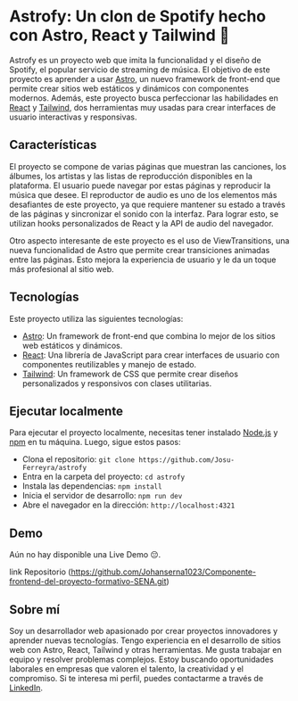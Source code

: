 
# Astrofy: Un clon de Spotify hecho con Astro, React y Tailwind 🚀

Astrofy es un proyecto web que imita la funcionalidad y el diseño de Spotify, el popular servicio de streaming de música. El objetivo de este proyecto es aprender a usar [Astro](https://astro.build/), un nuevo framework de front-end que permite crear sitios web estáticos y dinámicos con componentes modernos. Además, este proyecto busca perfeccionar las habilidades en [React](https://react.dev/) y [Tailwind](https://tailwindcss.com/), dos herramientas muy usadas para crear interfaces de usuario interactivas y responsivas.


## Características

El proyecto se compone de varias páginas que muestran las canciones, los álbumes, los artistas y las listas de reproducción disponibles en la plataforma. El usuario puede navegar por estas páginas y reproducir la música que desee. El reproductor de audio es uno de los elementos más desafiantes de este proyecto, ya que requiere mantener su estado a través de las páginas y sincronizar el sonido con la interfaz. Para lograr esto, se utilizan hooks personalizados de React y la API de audio del navegador.

Otro aspecto interesante de este proyecto es el uso de ViewTransitions, una nueva funcionalidad de Astro que permite crear transiciones animadas entre las páginas. Esto mejora la experiencia de usuario y le da un toque más profesional al sitio web.
## Tecnologías

Este proyecto utiliza las siguientes tecnologías:

- [Astro](https://astro.build/): Un framework de front-end que combina lo mejor de los sitios web estáticos y dinámicos.
- [React](https://react.dev/): Una librería de JavaScript para crear interfaces de usuario con componentes reutilizables y manejo de estado.
- [Tailwind](https://tailwindcss.com/): Un framework de CSS que permite crear diseños personalizados y responsivos con clases utilitarias.


## Ejecutar localmente

Para ejecutar el proyecto localmente, necesitas tener instalado [Node.js](https://nodejs.org/en) y [npm](https://www.npmjs.com/) en tu máquina. Luego, sigue estos pasos:

- Clona el repositorio: `git clone https://github.com/Josu-Ferreyra/astrofy`
- Entra en la carpeta del proyecto: `cd astrofy`
- Instala las dependencias: `npm install`
- Inicia el servidor de desarrollo: `npm run dev`
- Abre el navegador en la dirección: `http://localhost:4321`

## Demo

Aún no hay disponible una Live Demo 😔.

link Repositorio (https://github.com/Johanserna1023/Componente-frontend-del-proyecto-formativo-SENA.git)
## Sobre mí

Soy un desarrollador web apasionado por crear proyectos innovadores y aprender nuevas tecnologías. Tengo experiencia en el desarrollo de sitios web con Astro, React, Tailwind y otras herramientas. Me gusta trabajar en equipo y resolver problemas complejos. Estoy buscando oportunidades laborales en empresas que valoren el talento, la creatividad y el compromiso. Si te interesa mi perfil, puedes contactarme a través de [LinkedIn](https://www.linkedin.com/in/josue-ferreyra/).
